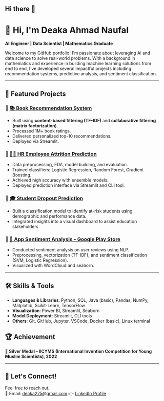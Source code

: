 ## Hi there 👋
# 👋 Hi, I'm Deaka Ahmad Naufal

**AI Engineer | Data Scientist | Mathematics Graduate**

Welcome to my GitHub portfolio! I'm passionate about leveraging AI and data science to solve real-world problems. With a background in mathematics and experience in building machine learning solutions from end to end, I’ve developed several impactful projects including recommendation systems, predictive analysis, and sentiment classification.

---

## 📌 Featured Projects

### 🔹 [📚 Book Recommendation System](https://github.com/dk1781/bookrecomendationsystem)
- Built using **content-based filtering (TF-IDF)** and **collaborative filtering (matrix factorization)**.
- Processed 1M+ book ratings.
- Delivered personalized top-10 recommendations.
- Deployed via Streamlit.

### 🔹 [👨‍💼 HR Employee Attrition Prediction](https://github.com/dk1781/hremployeeattrition)
- Data preprocessing, EDA, model building, and evaluation.
- Trained classifiers: Logistic Regression, Random Forest, Gradient Boosting.
- Achieved high accuracy with ensemble models.
- Deployed prediction interface via Streamlit and CLI tool.

### 🔹 [🎓 Student Dropout Prediction](https://github.com/dk1781/studentdropoutpredictive)
- Built a classification model to identify at-risk students using demographic and performance data.
- Integrated insights into a visual dashboard to assist education stakeholders.

### 🔹 [📱 App Sentiment Analysis - Google Play Store]([https://github.com/dk1781/appsentiment](https://github.com/dk1781/CapcutAppReview_SentimentAnalysist))
- Conducted sentiment analysis on user reviews using NLP.
- Preprocessing, vectorization (TF-IDF), and sentiment classification (SVM, Logistic Regression).
- Visualized with WordCloud and seaborn.


---

## 🛠️ Skills & Tools

- **Languages & Libraries**: Python, SQL, Java (basic), Pandas, NumPy, Matplotlib, Scikit-Learn, TensorFlow
- **Visualization**: Power BI, Streamlit, Seaborn
- **Model Deployment**: Streamlit, CLI tools
- **Others**: Git, GitHub, Jupyter, VSCode, Docker (basic), Linux terminal


## 🏆 Achievement

**🥈 Silver Medal – IICYMS (International Invention Competition for Young Muslim Scientists), 2022**

---

## 💬 Let's Connect!

Feel free to reach out.  
📧 Email: deaka225@gmail.com
👉 [LinkedIn Profile](https://linkedin.com/in/deakan17/)  
<!--
**dk1781/dk1781** is a ✨ _special_ ✨ repository because its `README.md` (this file) appears on your GitHub profile.

Here are some ideas to get you started:

- 🔭 I’m currently working on ...
- 🌱 I’m currently learning ...
- 👯 I’m looking to collaborate on ...
- 🤔 I’m looking for help with ...
- 💬 Ask me about ...
- 📫 How to reach me: ...
- 😄 Pronouns: ...
- ⚡ Fun fact: ...
-->
